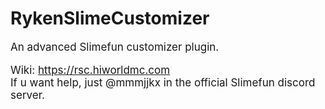 # RykenSlimeCustomizer
<div style="font-size: 17px">
An advanced Slimefun customizer plugin.

Wiki: <https://rsc.hiworldmc.com>  
If u want help, just @mmmjjkx in the official Slimefun discord server.
</div>